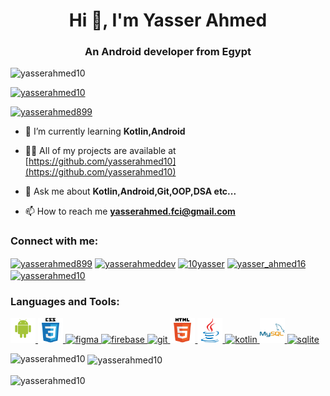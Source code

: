 <h1 align="center">Hi 👋, I'm Yasser Ahmed</h1>
<h3 align="center">An Android developer from Egypt</h3>

<p align="left"> <img src="https://komarev.com/ghpvc/?username=yasserahmed10&label=Profile%20views&color=0e75b6&style=flat" alt="yasserahmed10" /> </p>

<p align="left"> <a href="https://github.com/ryo-ma/github-profile-trophy"><img src="https://github-profile-trophy.vercel.app/?username=yasserahmed10" alt="yasserahmed10" /></a> </p>

<p align="left"> <a href="https://twitter.com/yasserahmed899" target="blank"><img src="https://img.shields.io/twitter/follow/yasserahmed899?logo=twitter&style=for-the-badge" alt="yasserahmed899" /></a> </p>

- 🌱 I’m currently learning **Kotlin,Android**

- 👨‍💻 All of my projects are available at [https://github.com/yasserahmed10](https://github.com/yasserahmed10)

- 💬 Ask me about **Kotlin,Android,Git,OOP,DSA etc...**

- 📫 How to reach me **yasserahmed.fci@gmail.com**

<h3 align="left">Connect with me:</h3>
<p align="left">
<a href="https://twitter.com/yasserahmed899" target="blank"><img align="center" src="https://raw.githubusercontent.com/rahuldkjain/github-profile-readme-generator/master/src/images/icons/Social/twitter.svg" alt="yasserahmed899" height="30" width="40" /></a>
<a href="https://linkedin.com/in/yasserahmeddev" target="blank"><img align="center" src="https://raw.githubusercontent.com/rahuldkjain/github-profile-readme-generator/master/src/images/icons/Social/linked-in-alt.svg" alt="yasserahmeddev" height="30" width="40" /></a>
<a href="https://fb.com/10yasser" target="blank"><img align="center" src="https://raw.githubusercontent.com/rahuldkjain/github-profile-readme-generator/master/src/images/icons/Social/facebook.svg" alt="10yasser" height="30" width="40" /></a>
<a href="https://instagram.com/yasser_ahmed16" target="blank"><img align="center" src="https://raw.githubusercontent.com/rahuldkjain/github-profile-readme-generator/master/src/images/icons/Social/instagram.svg" alt="yasser_ahmed16" height="30" width="40" /></a>
<a href="https://codeforces.com/profile/yasserahmed10" target="blank"><img align="center" src="https://raw.githubusercontent.com/rahuldkjain/github-profile-readme-generator/master/src/images/icons/Social/codeforces.svg" alt="yasserahmed10" height="30" width="40" /></a>
</p>

<h3 align="left">Languages and Tools:</h3>
<p align="left"> <a href="https://developer.android.com" target="_blank" rel="noreferrer"> <img src="https://raw.githubusercontent.com/devicons/devicon/master/icons/android/android-original-wordmark.svg" alt="android" width="40" height="40"/> </a> <a href="https://www.w3schools.com/css/" target="_blank" rel="noreferrer"> <img src="https://raw.githubusercontent.com/devicons/devicon/master/icons/css3/css3-original-wordmark.svg" alt="css3" width="40" height="40"/> </a> <a href="https://www.figma.com/" target="_blank" rel="noreferrer"> <img src="https://www.vectorlogo.zone/logos/figma/figma-icon.svg" alt="figma" width="40" height="40"/> </a> <a href="https://firebase.google.com/" target="_blank" rel="noreferrer"> <img src="https://www.vectorlogo.zone/logos/firebase/firebase-icon.svg" alt="firebase" width="40" height="40"/> </a> <a href="https://git-scm.com/" target="_blank" rel="noreferrer"> <img src="https://www.vectorlogo.zone/logos/git-scm/git-scm-icon.svg" alt="git" width="40" height="40"/> </a> <a href="https://www.w3.org/html/" target="_blank" rel="noreferrer"> <img src="https://raw.githubusercontent.com/devicons/devicon/master/icons/html5/html5-original-wordmark.svg" alt="html5" width="40" height="40"/> </a> <a href="https://www.java.com" target="_blank" rel="noreferrer"> <img src="https://raw.githubusercontent.com/devicons/devicon/master/icons/java/java-original.svg" alt="java" width="40" height="40"/> </a> <a href="https://kotlinlang.org" target="_blank" rel="noreferrer"> <img src="https://www.vectorlogo.zone/logos/kotlinlang/kotlinlang-icon.svg" alt="kotlin" width="40" height="40"/> </a> <a href="https://www.mysql.com/" target="_blank" rel="noreferrer"> <img src="https://raw.githubusercontent.com/devicons/devicon/master/icons/mysql/mysql-original-wordmark.svg" alt="mysql" width="40" height="40"/> </a> <a href="https://www.sqlite.org/" target="_blank" rel="noreferrer"> <img src="https://www.vectorlogo.zone/logos/sqlite/sqlite-icon.svg" alt="sqlite" width="40" height="40"/> </a> </p>

<p><img align="left" src="https://github-readme-stats.vercel.app/api/top-langs?username=yasserahmed10&show_icons=true&locale=en&layout=compact" alt="yasserahmed10" /></p>

<p>&nbsp;<img align="center" src="https://github-readme-stats.vercel.app/api?username=yasserahmed10&show_icons=true&locale=en" alt="yasserahmed10" /></p>

<p><img align="center" src="https://github-readme-streak-stats.herokuapp.com/?user=yasserahmed10&" alt="yasserahmed10" /></p>
